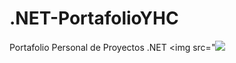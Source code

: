# .NET-PortafolioYHC
Portafolio Personal de Proyectos .NET
<img src="<img src="https://github.com/yhorta/.NET-PortafolioYHC/blob/main/net2.png">

